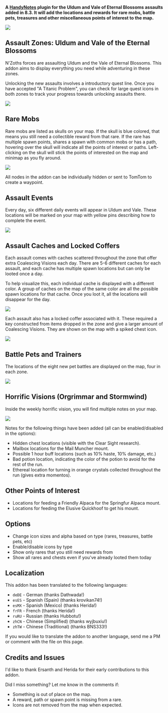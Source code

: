 **A [HandyNotes](https://www.curseforge.com/wow/addons/handynotes) plugin for the Uldum and Vale of Eternal Blossoms assaults added in 8.3. It will add the locations and rewards for rare mobs, battle pets, treasures and other miscellaneous points of interest to the map.**

![](https://media.githubusercontent.com/media/zarillion/handynotes-plugins/master/plugins/08_VisionsOfNZoth/images/nzoth_banner.png)

## Assault Zones: Uldum and Vale of the Eternal Blossoms

N'Zoths forces are assaulting Uldum and the Vale of Eternal Blossoms. This addon aims to display everything you need while adventuring in these zones.

Unlocking the new assaults involves a introductory quest line. Once you have accepted "A Titanic Problem", you can check for large quest icons in both zones to track your progress towards unlocking assaults there.

![](https://media.githubusercontent.com/media/zarillion/handynotes-plugins/master/plugins/08_VisionsOfNZoth/images/nzoth_intro.png)

## Rare Mobs

Rare mobs are listed as skulls on your map. If the skull is blue colored, that means you still need a collectible reward from that rare. If the rare has multiple spawn points, shares a spawn with common mobs or has a path, hovering over the skull will indicate all the points of interest or paths. Left-clicking on the skull will stick the points of interested on the map and minimap as you fly around.

![](https://media.githubusercontent.com/media/zarillion/handynotes-plugins/master/plugins/08_VisionsOfNZoth/images/nzoth_rares.png)

All nodes in the addon can be individually hidden or sent to TomTom to create a waypoint.

## Assault Events

Every day, six different daily events will appear in Uldum and Vale. These locations will be marked on your map with yellow pins describing how to complete the event.

![](https://media.githubusercontent.com/media/zarillion/handynotes-plugins/master/plugins/08_VisionsOfNZoth/images/nzoth_events.png)

## Assault Caches and Locked Coffers

Each assault comes with caches scattered throughout the zone that offer extra Coalescing Visions each day. There are 5-6 different caches for each assault, and each cache has multiple spawn locations but can only be looted once a day.

To help visualize this, each individual cache is displayed with a different color. A group of caches on the map of the same color are all the possible spawn locations for that cache. Once you loot it, all the locations will disappear for the day.

![](https://media.githubusercontent.com/media/zarillion/handynotes-plugins/master/plugins/08_VisionsOfNZoth/images/nzoth_caches.png)

Each assault also has a locked coffer associated with it. These required a key constructed from items dropped in the zone and give a larger amount of Coalescing Visions. They are shown on the map with a spiked chest icon.

![](https://media.githubusercontent.com/media/zarillion/handynotes-plugins/master/plugins/08_VisionsOfNZoth/images/nzoth_coffers.png)

## Battle Pets and Trainers

The locations of the eight new pet battles are displayed on the map, four in each zone.

![](https://media.githubusercontent.com/media/zarillion/handynotes-plugins/master/plugins/08_VisionsOfNZoth/images/nzoth_pets.png)

## Horrific Visions (Orgrimmar and Stormwind)

Inside the weekly horrific vision, you will find multiple notes on your map.

![](https://media.githubusercontent.com/media/zarillion/handynotes-plugins/master/plugins/08_VisionsOfNZoth/images/nzoth_visions.png)

Notes for the following things have been added (all can be enabled/disabled in the options):

* Hidden chest locations (visible with the Clear Sight research).
* Mailbox locations for the Mail Muncher mount.
* Possible 1 hour buff locations (such as 10% haste, 10% damage, etc.)
* Bad potion location, indicating the color of the potion to avoid for the rest of the run.
* Ethereal location for turning in orange crystals collected throughout the run (gives extra momentos).

## Other Points of Interest

* Locations for feeding a Friendly Alpaca for the Springfur Alpaca mount.
* Locations for feeding the Elusive Quickhoof to get his mount.

## Options

* Change icon sizes and alpha based on type (rares, treasures, battle pets, etc)
* Enable/disable icons by type
* Show only rares that you still need rewards from
* Show all rares and chests even if you've already looted them today

## Localization

This addon has been translated to the following languages:

* `deDE` - German (thanks Dathwada!)
* `esES` - Spanish (Spain) (thanks krovikan74!)
* `esMX` - Spanish (Mexico) (thanks Herida!)
* `frFR` - French (thanks Herida!)
* `ruRU` - Russian (thanks Hubbotu!)
* `zhCN` - Chinese (Simplified) (thanks wyjbuxiu!)
* `zhTW` - Chinese (Traditional) (thanks BNS333!)

If you would like to translate the addon to another language, send me a PM or comment with the file on this page.

## Credits and Issues

I'd like to thank Ersanth and Herida for their early contributions to this addon.

Did I miss something? Let me know in the comments if:

* Something is out of place on the map.
* A reward, path or spawn point is missing from a rare.
* Icons are not removed from the map when expected.